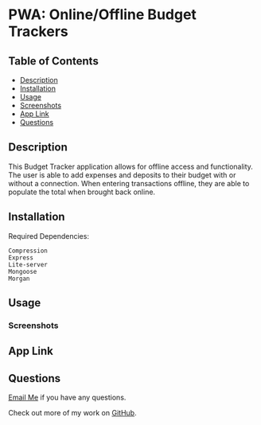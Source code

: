 # PWA: Online/Offline Budget Trackers

## Table of Contents 

- [Description](#description)
- [Installation](#installation)
- [Usage](#usage)
- [Screenshots](#screenshots)
- [App Link](#app-link)
- [Questions](#questions)

## Description 
This Budget Tracker application allows for offline access and functionality. The user is able to add expenses and deposits to their budget with or without a connection. When entering transactions offline, they are able to populate the total when brought back online.

## Installation
Required Dependencies:
```
Compression
Express
Lite-server
Mongoose
Morgan
```

## Usage 
### Screenshots

## App Link


## Questions

[Email Me](Chloe.a.harris17@gmail.com) if you have any questions.

Check out more of my work on [GitHub](https://github.com/chloeharris1).